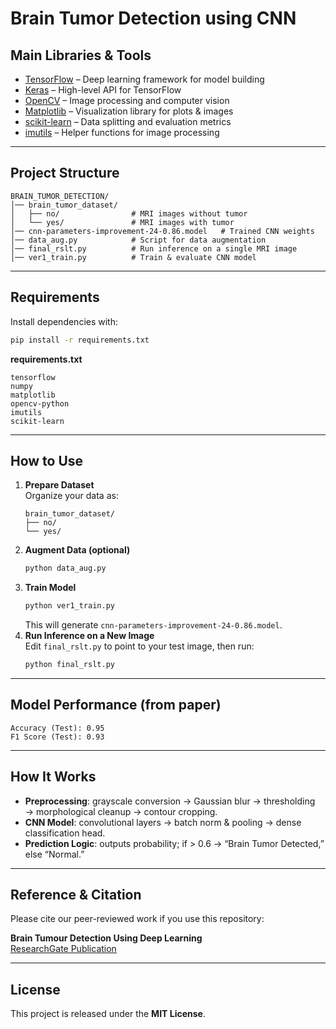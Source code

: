 # Brain Tumor Detection using CNN

## Main Libraries & Tools
- [TensorFlow](https://www.tensorflow.org/) – Deep learning framework for model building  
- [Keras](https://keras.io/) – High-level API for TensorFlow  
- [OpenCV](https://opencv.org/) – Image processing and computer vision  
- [Matplotlib](https://matplotlib.org/) – Visualization library for plots & images  
- [scikit-learn](https://scikit-learn.org/stable/) – Data splitting and evaluation metrics  
- [imutils](https://github.com/jrosebr1/imutils) – Helper functions for image processing  

---

## Project Structure
```
BRAIN_TUMOR_DETECTION/
│── brain_tumor_dataset/
│   ├── no/                # MRI images without tumor
│   └── yes/               # MRI images with tumor
│── cnn-parameters-improvement-24-0.86.model   # Trained CNN weights
│── data_aug.py            # Script for data augmentation
│── final_rslt.py          # Run inference on a single MRI image
│── ver1_train.py          # Train & evaluate CNN model
```

---

## Requirements
Install dependencies with:
```bash
pip install -r requirements.txt
```

**requirements.txt**
```
tensorflow
numpy
matplotlib
opencv-python
imutils
scikit-learn
```

---

## How to Use

1. **Prepare Dataset**  
   Organize your data as:
   ```
   brain_tumor_dataset/
   ├── no/
   └── yes/
   ```
2. **Augment Data (optional)**  
   ```bash
   python data_aug.py
   ```
3. **Train Model**  
   ```bash
   python ver1_train.py
   ```  
   This will generate `cnn-parameters-improvement-24-0.86.model`.
4. **Run Inference on a New Image**  
   Edit `final_rslt.py` to point to your test image, then run:
   ```bash
   python final_rslt.py
   ```

---
## Model Performance (from paper)

```
Accuracy (Test): 0.95  
F1 Score (Test): 0.93
```

---

## How It Works
- **Preprocessing**: grayscale conversion → Gaussian blur → thresholding → morphological cleanup → contour cropping.  
- **CNN Model**: convolutional layers → batch norm & pooling → dense classification head.  
- **Prediction Logic**: outputs probability; if > 0.6 → “Brain Tumor Detected,” else “Normal.”

---

## Reference & Citation

Please cite our peer-reviewed work if you use this repository:

**Brain Tumour Detection Using Deep Learning**  
[ResearchGate Publication](https://www.researchgate.net/publication/352148333_Brain_Tumour_Detection_Using_Deep_Learning)

---

## License
This project is released under the **MIT License**.

